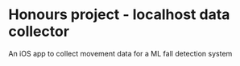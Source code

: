 # Honours project - localhost data collector
An iOS app to collect movement data for a ML fall detection system
